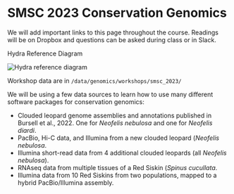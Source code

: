 # SMSC 2023 Conservation Genomics

We will add important links to this page throughout the course. Readings will be on Dropbox and questions can be asked during class or in Slack.

Hydra Reference Diagram

![Hydra reference diagram](https://user-images.githubusercontent.com/5401625/226230101-f268913d-8185-4d47-96fe-9d41ea8713aa.png)


Workshop data are in ```/data/genomics/workshops/smsc_2023/```

We will be using a few data sources to learn how to use many different software packages for conservation genomics:
  - Clouded leopard genome assemblies and annotations published in Bursell et al., 2022. One for _Neofelis nebulosa_ and one for _Neofelis diardi_.
  - PacBio, Hi-C data, and Illumina from a new clouded leopard (_Neofelis nebulosa_.
  - Illumina short-read data from 4 additional clouded leopards (all _Neofelis nebulosa_).
  - RNAseq data from multiple tissues of a Red Siskin (_Spinus cucullata_.
  - Illumina data from 10 Red Siskins from two populations, mapped to a hybrid PacBio/Illumina assembly.
